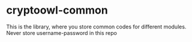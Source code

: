 # cryptoowl-common
This is the library, where you store common codes for different modules. Never store username-password in this repo
